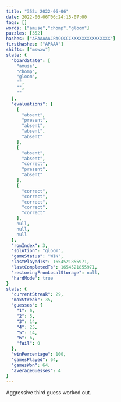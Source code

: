 ```yaml
---
title: "352: 2022-06-06"
date: 2022-06-06T06:24:15-07:00
tags: []
words: ["amuse","chomp","gloom"]
puzzles: [352]
hashes: ["APAAAAACPACCCCCXXXXXXXXXXXXXXX"]
firsthashes: ["APAAA"]
shifts: ["mswxw"]
state: {
  "boardState": [
    "amuse",
    "chomp",
    "gloom",
    "",
    "",
    ""
  ],
  "evaluations": [
    [
      "absent",
      "present",
      "absent",
      "absent",
      "absent"
    ],
    [
      "absent",
      "absent",
      "correct",
      "present",
      "absent"
    ],
    [
      "correct",
      "correct",
      "correct",
      "correct",
      "correct"
    ],
    null,
    null,
    null
  ],
  "rowIndex": 3,
  "solution": "gloom",
  "gameStatus": "WIN",
  "lastPlayedTs": 1654521855971,
  "lastCompletedTs": 1654521855971,
  "restoringFromLocalStorage": null,
  "hardMode": true
}
stats: {
  "currentStreak": 29,
  "maxStreak": 35,
  "guesses": {
    "1": 0,
    "2": 5,
    "3": 14,
    "4": 25,
    "5": 14,
    "6": 6,
    "fail": 0
  },
  "winPercentage": 100,
  "gamesPlayed": 64,
  "gamesWon": 64,
  "averageGuesses": 4
}
---
```


<!-- more -->
Aggressive third guess worked out. 
